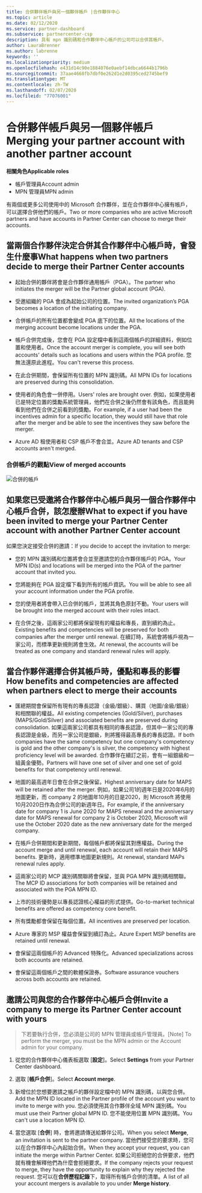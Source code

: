 ```yaml
---
title: 合併夥伴帳戶與另一個夥伴帳戶 |合作夥伴中心
ms.topic: article
ms.date: 02/12/2020
ms.service: partner-dashboard
ms.subservice: partnercenter-csp
description: 具有 mpn 識別碼和合作夥伴中心帳戶的公司可以合併其帳戶。
author: LauraBrenner
ms.author: labrenne
keywords: ''
ms.localizationpriority: medium
ms.openlocfilehash: e431d14c90e1884076e0aebf14dbca6644b1796b
ms.sourcegitcommit: 37aae4668fb7dbf0e262d1e2d0395ced2745bef9
ms.translationtype: MT
ms.contentlocale: zh-TW
ms.lasthandoff: 02/07/2020
ms.locfileid: "77076001"
---
```

# <a name="merging-your-partner-account-with-another-partner-account"></a><span data-ttu-id="df7cd-103">合併夥伴帳戶與另一個夥伴帳戶</span><span class="sxs-lookup"><span data-stu-id="df7cd-103">Merging your partner account with another partner account</span></span>

<span data-ttu-id="df7cd-104">**相關角色**</span><span class="sxs-lookup"><span data-stu-id="df7cd-104">**Applicable roles**</span></span>

- <span data-ttu-id="df7cd-105">帳戶管理員</span><span class="sxs-lookup"><span data-stu-id="df7cd-105">Account admin</span></span>
- <span data-ttu-id="df7cd-106">MPN 管理員</span><span class="sxs-lookup"><span data-stu-id="df7cd-106">MPN admin</span></span>

<span data-ttu-id="df7cd-107">有兩個或更多公司使用中的 Microsoft 合作夥伴，並在合作夥伴中心擁有帳戶，可以選擇合併他們的帳戶。</span><span class="sxs-lookup"><span data-stu-id="df7cd-107">Two or more companies who are active Microsoft partners and have accounts in Partner Center can choose to merge their accounts.</span></span> 

## <a name="what-happens-when-two-partners-decide-to-merge-their-partner-center-accounts"></a><span data-ttu-id="df7cd-108">當兩個合作夥伴決定合併其合作夥伴中心帳戶時，會發生什麼事</span><span class="sxs-lookup"><span data-stu-id="df7cd-108">What happens when two partners decide to merge their Partner Center accounts</span></span>

- <span data-ttu-id="df7cd-109">起始合併的夥伴將會是合作夥伴通用帳戶（PGA）。</span><span class="sxs-lookup"><span data-stu-id="df7cd-109">The partner who initiates the merger will be the Partner global account (PGA).</span></span> 

- <span data-ttu-id="df7cd-110">受邀組織的 PGA 會成為起始公司的位置。</span><span class="sxs-lookup"><span data-stu-id="df7cd-110">The invited organization’s PGA becomes a location of the initiating company.</span></span>  

- <span data-ttu-id="df7cd-111">合併帳戶的所有位置都會變成 PGA 底下的位置。</span><span class="sxs-lookup"><span data-stu-id="df7cd-111">All the locations of the merging account become locations under the PGA.</span></span> 

- <span data-ttu-id="df7cd-112">帳戶合併完成後，您會在 PGA 設定檔中看到這兩個帳戶的詳細資料，例如位置和使用者。</span><span class="sxs-lookup"><span data-stu-id="df7cd-112">Once the account merger is complete, you will see both accounts' details such as locations and users within the PGA profile.</span></span> <span data-ttu-id="df7cd-113">您無法還原此進程。</span><span class="sxs-lookup"><span data-stu-id="df7cd-113">You can't reverse this process.</span></span> 

- <span data-ttu-id="df7cd-114">在此合併期間，會保留所有位置的 MPN 識別碼。</span><span class="sxs-lookup"><span data-stu-id="df7cd-114">All MPN IDs for locations are preserved during this consolidation.</span></span> 

- <span data-ttu-id="df7cd-115">使用者的角色會一併停用。</span><span class="sxs-lookup"><span data-stu-id="df7cd-115">Users' roles are brought over.</span></span> <span data-ttu-id="df7cd-116">例如，如果使用者已是特定位置的獎勵系統管理員，他們在合併之後仍然會有該角色，而且能夠看到他們在合併之前看到的獎勵。</span><span class="sxs-lookup"><span data-stu-id="df7cd-116">For example, if a user had been the incentives admin for a specific location, they would still have that role after the merger and be able to see the incentives they saw before the merger.</span></span> 

- <span data-ttu-id="df7cd-117">Azure AD 租使用者和 CSP 帳戶不會合並。</span><span class="sxs-lookup"><span data-stu-id="df7cd-117">Azure AD tenants and CSP accounts aren't merged.</span></span>

### <a name="view-of-merged-accounts"></a><span data-ttu-id="df7cd-118">合併帳戶的觀點</span><span class="sxs-lookup"><span data-stu-id="df7cd-118">View of merged accounts</span></span>

![合併的帳戶](images/accountmerge1.png)

## <a name="what-to-expect-if-you-have-been-invited-to-merge-your-partner-center-account-with-another-partner-center-account"></a><span data-ttu-id="df7cd-120">如果您已受邀將合作夥伴中心帳戶與另一個合作夥伴中心帳戶合併，該怎麼辦</span><span class="sxs-lookup"><span data-stu-id="df7cd-120">What to expect if you have been invited to merge your Partner Center account with another Partner Center account</span></span>

<span data-ttu-id="df7cd-121">如果您決定接受合併的邀請：</span><span class="sxs-lookup"><span data-stu-id="df7cd-121">If you decide to accept the invitation to merge:</span></span>

- <span data-ttu-id="df7cd-122">您的 MPN 識別碼和位置將會合並至邀請您的合作夥伴帳戶的 PGA。</span><span class="sxs-lookup"><span data-stu-id="df7cd-122">Your MPN ID(s) and locations will be merged into the PGA of the partner account that invited you.</span></span> 

- <span data-ttu-id="df7cd-123">您將能夠在 PGA 設定檔下看到所有的帳戶資訊。</span><span class="sxs-lookup"><span data-stu-id="df7cd-123">You will be able to see all your account information under the PGA profile.</span></span>

- <span data-ttu-id="df7cd-124">您的使用者將會帶入已合併的帳戶，並將其角色原封不動。</span><span class="sxs-lookup"><span data-stu-id="df7cd-124">Your users will be brought into the merged account with their roles intact.</span></span>

- <span data-ttu-id="df7cd-125">在合併之後，這兩家公司都將保留現有的權益和專長，直到續約為止。</span><span class="sxs-lookup"><span data-stu-id="df7cd-125">Existing benefits and competencies will be preserved for both companies after the merger until renewal.</span></span> <span data-ttu-id="df7cd-126">在續訂時，系統會將帳戶視為一家公司，而標準更新規則將會生效。</span><span class="sxs-lookup"><span data-stu-id="df7cd-126">At renewal, the accounts will be treated as one company and standard renewal rules will apply.</span></span>  

## <a name="how-benefits-and-competencies-are-affected-when-partners-elect-to-merge-their-accounts"></a><span data-ttu-id="df7cd-127">當合作夥伴選擇合併其帳戶時，優點和專長的影響</span><span class="sxs-lookup"><span data-stu-id="df7cd-127">How benefits and competencies are affected when partners elect to merge their accounts</span></span>

- <span data-ttu-id="df7cd-128">匯總期間會保留所有現有的專長認證（金級/銀級）、購買（地圖/金級/銀級）和相關聯的權益。</span><span class="sxs-lookup"><span data-stu-id="df7cd-128">All existing competencies (Gold/Silver), purchases (MAPS/Gold/Silver) and associated benefits are preserved during consolidation.</span></span> <span data-ttu-id="df7cd-129">如果這兩家公司都具有相同的專長認證，但其中一家公司的專長認證是金級，而另一家公司是銀級，則將獲得最高專長的專長認證。</span><span class="sxs-lookup"><span data-stu-id="df7cd-129">If both companies have the same competency but one company's competency is gold and the other company's is silver, the competency with highest proficiency level will be awarded.</span></span> <span data-ttu-id="df7cd-130">合作夥伴在續訂之前，會有一組銀級和一組黃金優勢。</span><span class="sxs-lookup"><span data-stu-id="df7cd-130">Partners will have one set of silver and one set of gold benefits for that competency until renewal.</span></span>

- <span data-ttu-id="df7cd-131">地圖的最高週年日會在合併之後保留。</span><span class="sxs-lookup"><span data-stu-id="df7cd-131">Highest anniversary date for MAPS will be retained after the merger.</span></span> <span data-ttu-id="df7cd-132">例如，如果公司1的週年日是2020年6月的地圖更新，而 company 2 的地圖年10月的日是2020，則 Microsoft 將使用10月2020日作為合併公司的新週年日。</span><span class="sxs-lookup"><span data-stu-id="df7cd-132">For example, if the anniversary date for company 1 is June 2020 for MAPS renewal and the anniversary date for MAPS renewal for company 2 is October 2020, Microsoft will use the October 2020 date as the new anniversary date for the merged company.</span></span>

- <span data-ttu-id="df7cd-133">在帳戶合併期間和更新期間，每個帳戶都將保留其對應權益。</span><span class="sxs-lookup"><span data-stu-id="df7cd-133">During the account merge and until renewal, each account will retain their MAPS benefits.</span></span> <span data-ttu-id="df7cd-134">更新時，適用標準地圖更新規則。</span><span class="sxs-lookup"><span data-stu-id="df7cd-134">At renewal, standard MAPs renewal rules apply.</span></span>  

- <span data-ttu-id="df7cd-135">這兩家公司的 MCP 識別碼關聯將會保留，並與 PGA MPN 識別碼相關聯。</span><span class="sxs-lookup"><span data-stu-id="df7cd-135">The MCP ID associations for both companies will be retained and associated with the PGA MPN ID.</span></span>

- <span data-ttu-id="df7cd-136">上市的技術優勢是以專長認證核心權益的形式提供。</span><span class="sxs-lookup"><span data-stu-id="df7cd-136">Go-to-market technical benefits are offered as competency core benefit.</span></span>  

- <span data-ttu-id="df7cd-137">所有獎勵都會保留在每個位置。</span><span class="sxs-lookup"><span data-stu-id="df7cd-137">All incentives are preserved per location.</span></span> 

- <span data-ttu-id="df7cd-138">Azure 專家的 MSP 權益會保留到續訂為止。</span><span class="sxs-lookup"><span data-stu-id="df7cd-138">Azure Expert MSP benefits are retained until renewal.</span></span> 

- <span data-ttu-id="df7cd-139">會保留這兩個帳戶的 Advanced 特殊化。</span><span class="sxs-lookup"><span data-stu-id="df7cd-139">Advanced specializations across both accounts are retained.</span></span> 

- <span data-ttu-id="df7cd-140">會保留這兩個帳戶之間的軟體保證券。</span><span class="sxs-lookup"><span data-stu-id="df7cd-140">Software assurance vouchers across both accounts are retained.</span></span>

## <a name="invite-a-company-to-merge-its-partner-center-account-with-yours"></a><span data-ttu-id="df7cd-141">邀請公司與您的合作夥伴中心帳戶合併</span><span class="sxs-lookup"><span data-stu-id="df7cd-141">Invite a company to merge its Partner Center account with yours</span></span> 

><span data-ttu-id="df7cd-142">下若要執行合併，您必須是公司的 MPN 管理員或帳戶管理員。</span><span class="sxs-lookup"><span data-stu-id="df7cd-142">[Note] To perform the merger, you must be the MPN admin or the Account admin for your company.</span></span>

1. <span data-ttu-id="df7cd-143">從您的合作夥伴中心儀表板選取 [**設定**]。</span><span class="sxs-lookup"><span data-stu-id="df7cd-143">Select **Settings** from your Partner Center dashboard.</span></span>

2. <span data-ttu-id="df7cd-144">選取 [**帳戶合併**]。</span><span class="sxs-lookup"><span data-stu-id="df7cd-144">Select **Account merge**.</span></span>

3. <span data-ttu-id="df7cd-145">新增位於您想要邀請之帳戶的夥伴設定檔中的 MPN 識別碼，以與您合併。</span><span class="sxs-lookup"><span data-stu-id="df7cd-145">Add the MPN ID located in the Partner profile of the account you want to invite to merge with you.</span></span> <span data-ttu-id="df7cd-146">您必須使用其合作夥伴全域 MPN 識別碼。</span><span class="sxs-lookup"><span data-stu-id="df7cd-146">You must use their Partner global MPN ID.</span></span> <span data-ttu-id="df7cd-147">您不能使用位置 MPN 識別碼。</span><span class="sxs-lookup"><span data-stu-id="df7cd-147">You can't use a location MPN ID.</span></span>

4. <span data-ttu-id="df7cd-148">當您選取 [**合併**] 時，會將邀請傳送給夥伴公司。</span><span class="sxs-lookup"><span data-stu-id="df7cd-148">When you select **Merge**, an invitation is sent to the partner company.</span></span> <span data-ttu-id="df7cd-149">當他們接受您的要求時，您可以在合作夥伴中心內起始合併。</span><span class="sxs-lookup"><span data-stu-id="df7cd-149">When they accept your request, you can initiate the merge within Partner Center.</span></span> <span data-ttu-id="df7cd-150">如果公司拒絕您的合併要求，他們就有機會解釋他們為什麼會拒絕要求。</span><span class="sxs-lookup"><span data-stu-id="df7cd-150">If the company rejects your request to merge, they have the opportunity to explain why they rejected the request.</span></span> <span data-ttu-id="df7cd-151">您可以在**合併歷程記錄**下，取得所有帳戶合併的清單。</span><span class="sxs-lookup"><span data-stu-id="df7cd-151">A list of all your account mergers is available to you under **Merge history**.</span></span>




